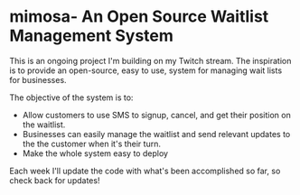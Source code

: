 # mimosa- An Open Source Waitlist Management System

This is an ongoing project I'm building on my Twitch stream. The inspiration is to provide an open-source, easy to use, system for managing wait lists for businesses.

The objective of the system is to:

- Allow customers to use SMS to signup, cancel, and get their position on the waitlist.
- Businesses can easily manage the waitlist and send relevant updates to the the customer when it's their turn.
- Make the whole system easy to deploy

Each week I'll update the code with what's been accomplished so far, so check back for updates!

